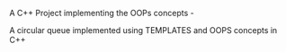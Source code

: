  A C++ Project implementing the OOPs concepts - 
 
 
 
A circular queue implemented using TEMPLATES and OOPS concepts in C++
